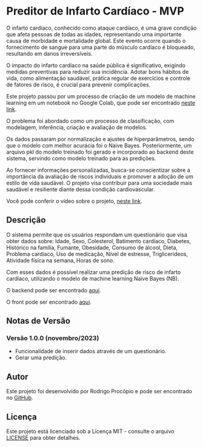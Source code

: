# Preditor de Infarto Cardíaco - MVP


O infarto cardíaco, conhecido como ataque cardíaco, é uma grave condição que afeta pessoas de todas as idades, representando uma importante causa de morbidade e mortalidade global. 
Este evento ocorre quando o fornecimento de sangue para uma parte do músculo cardíaco é bloqueado, resultando em danos irreversíveis.

O impacto do infarto cardíaco na saúde pública é significativo, exigindo medidas preventivas para reduzir sua incidência. 
Adotar bons hábitos de vida, como alimentação saudável, prática regular de exercícios e controle de fatores de risco, é crucial para prevenir complicações.

Este projeto passou por um processo de criação de um modelo de machine learning em um notebook no Google Colab, que pode ser encontrado [neste link](https://colab.research.google.com/drive/1ZWDelNTwBCxxQhLnRLcA90jnO9474fxV?usp=sharing).

O problema foi abordado como um processo de classificação, com modelagem, inferência, criação e avaliação de modelos.

Os dados passaram por normalização e ajustes de hiperparâmetros, sendo que o modelo com melhor acurácia foi o Naive Bayes. 
Posteriormente, um arquivo pkl do modelo treinado foi gerado e incorporado ao backend deste sistema, servindo como modelo treinado para as predições.

Ao fornecer informações personalizadas, busca-se conscientizar sobre a importância da avaliação de riscos individuais e promover a adoção de um estilo de vida saudável. 
O projeto visa contribuir para uma sociedade mais saudável e resiliente diante dessa condição cardiovascular.

Você pode conferir o vídeo sobre o projeto, [neste link](https://youtube.com).

## Descrição

O sistema permite que os usuários respondam um questionário que visa obter dados sobre: Idade, Sexo, Colesterol, Batimento cardíaco, Diabetes, Histórico na família, Fumante, Obesidade,
Consumo de álcool, Dieta, Problema cardíaco, Uso de medicação, Nível de estresse, Triglicerídeos, Atividade física na semana, Horas de sono.

Com esses dados é possível realizar uma predição de risco de infarto cardíaco, utilizando o modelo de machine learning Naive Bayes (NB). 

O backend pode ser encontrado [aqui](https://github.com/RodrigoProcopio/MVP_Predicao_Infarto_Cardiaco/tree/main/MVP_Predicao_Infarto_Cardiaco_API).

O front pode ser encontrado [aqui](https://github.com/RodrigoProcopio/MVP_Predicao_Infarto_Cardiaco/tree/main/MVP_Predicao_Infarto_Cardiaco_Front).

## Notas de Versão

### Versão 1.0.0 (novembro/2023)

- Funcionalidade de inserir dados através de um questionário.
- Gerar uma predição.
   
## Autor

Este projeto foi desenvolvido por Rodrigo Procópio e pode ser encontrado no [GitHub](https://github.com/RodrigoProcopio).

## Licença

Este projeto está licenciado sob a Licença MIT - consulte o arquivo [LICENSE](https://github.com/RodrigoProcopio/MVP_Predicao_Infarto_Cardiaco/blob/main/LICENSE)  para obter detalhes.
